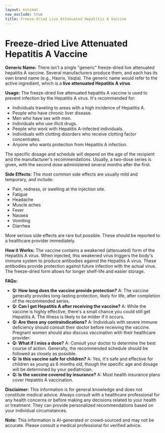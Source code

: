 ```yaml
---
layout: minimal
nav_exclude: true
title: Freeze-dried Live Attenuated Hepatitis A Vaccine
---
```


# Freeze-dried Live Attenuated Hepatitis A Vaccine

**Generic Name:**  There isn't a single "generic" freeze-dried live attenuated hepatitis A vaccine.  Several manufacturers produce them, and each has its own brand name (e.g., Havrix, Vaqta).  The generic name would refer to the active ingredient, which is a **live attenuated Hepatitis A virus**.

**Usage:**  The freeze-dried live attenuated hepatitis A vaccine is used to prevent infection by the Hepatitis A virus. It's recommended for:

* Individuals traveling to areas with a high incidence of Hepatitis A.
* People who have chronic liver disease.
* Men who have sex with men.
* Individuals who use illicit drugs.
* People who work with Hepatitis A-infected individuals.
* Individuals with clotting disorders who receive clotting factor concentrates.
* Anyone who wants protection from Hepatitis A infection.

The specific dosage and schedule will depend on the age of the recipient and the manufacturer's recommendations.  Usually, a two-dose series is given, with the second dose administered several months after the first.

**Side Effects:** The most common side effects are usually mild and temporary, and include:

* Pain, redness, or swelling at the injection site.
* Fatigue
* Headache
* Muscle aches
* Fever
* Nausea
* Vomiting
* Diarrhea

More serious side effects are rare but possible.  These should be reported to a healthcare provider immediately.

**How it Works:** The vaccine contains a weakened (attenuated) form of the Hepatitis A virus.  When injected, this weakened virus triggers the body's immune system to produce antibodies against the Hepatitis A virus.  These antibodies provide protection against future infection with the actual virus.  The freeze-dried form allows for longer shelf-life and easier storage.

**FAQs:**

* **Q: How long does the vaccine provide protection?**  A:  The vaccine generally provides long-lasting protection, likely for life, after completion of the recommended series.
* **Q: Can I get Hepatitis A after receiving the vaccine?** A: While the vaccine is highly effective, there's a small chance you could still get Hepatitis A.  The illness is likely to be milder if it occurs.
* **Q: Are there any contraindications?** A:  Individuals with severe immune deficiency should consult their doctor before receiving the vaccine.  Pregnant women should also discuss vaccination with their healthcare provider.
* **Q: What if I miss a dose?** A: Consult your doctor to determine the best course of action.  Generally, the recommended schedule should be followed as closely as possible.
* **Q: Is this vaccine safe for children?** A: Yes, it's safe and effective for children as young as 6 months old, though the specific age and dosage will be determined by your pediatrician.
* **Q: Is the vaccine covered by insurance?** A: Most health insurance plans cover Hepatitis A vaccination.


**Disclaimer:** This information is for general knowledge and does not constitute medical advice.  Always consult with a healthcare professional for any health concerns or before making any decisions related to your health or treatment.  They can provide personalized recommendations based on your individual circumstances.


**Note:** This information is AI-generated or crowd-sourced and may not be accurate. Please consult a medical professional for verified advice.